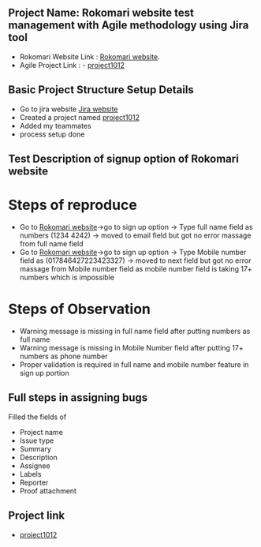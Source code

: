## Project Name: Rokomari website test management with Agile methodology using Jira tool

- Rokomari Website Link : [Rokomari website](https://www.rokomari.com/book).
- Agile Project Link : - [project1012](https://project1210.atlassian.net/jira/software/projects/PROJ/boards/1)

## Basic Project Structure Setup Details

- Go to jira website [Jira website](https://www.atlassian.com/software/jira?&aceid=&adposition=&adgroup=140479881486&campaign=18442480203&creative=639487383319&device=c&keyword=jira&matchtype=e&network=g&placement=&ds_kids=p73335832032&ds_e=GOOGLE&ds_eid=700000001558501&ds_e1=GOOGLE&gclid=CjwKCAiA-dCcBhBQEiwAeWidtd4IyZV9TjKtXiFh3MFGEJ_NG7OqccNaYIN-o22ykOZLwKkvHNzo7xoCWCQQAvD_BwE&gclsrc=aw.ds)
- Created a project named [project1012](https://project1210.atlassian.net/jira/software/projects/PROJ/boards/1)
- Added my teammates 
- process setup done

## Test Description of signup option of Rokomari website

# Steps of reproduce

- Go to [Rokomari website](https://www.rokomari.com/book)→go to sign up option → Type full name field as numbers (1234 4242) → moved to email field but got no error massage from full name field
- Go to [Rokomari website](https://www.rokomari.com/book)→go to sign up option → Type Mobile number field as (017846427223423327) → moved to next field but got no error massage from Mobile number field as mobile number field is taking 17+ numbers which is impossible

# Steps of Observation
- Warning message is missing in full name field after putting numbers as full name
- Warning message is missing in Mobile Number field after putting 17+ numbers as phone number
- Proper validation is required in full name and mobile number feature in sign up portion

## Full steps in assigning bugs
Filled the fields of
- Project name
- Issue type
- Summary
- Description
- Assignee
- Labels
- Reporter
- Proof attachment


## Project link
- [project1012](https://project1210.atlassian.net/jira/software/projects/PROJ/boards/1)



